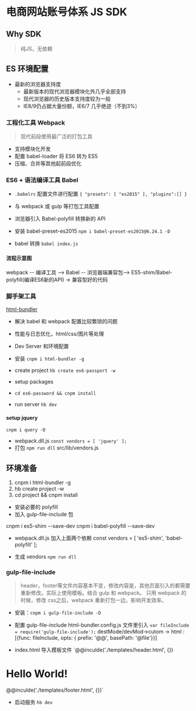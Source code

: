# 电商网站账号体系 JS SDK

## Why SDK
> 纯JS，无依赖


## ES 环境配置
- 最新的浏览器支持度
  + 最新版本的现代浏览器模块化外几乎全部支持
  + 现代浏览器的历史版本支持度较为一般
  + IE8/9仍占据大量份额，IE6/7 几乎绝迹（不到3%）

### 工程化工具 Webpack
> 现代前段使用最广泛的打包工具
- 支持模块化开发
- 配置 babel-loader 将 ES6 转为 ES5
- 压缩、合并等其他起前段优化

### ES6 + 语法编译工具 Babel
- `.babelrc` 配置文件进行配置
`{
  "presets": [
    "es2015"
  ],
  "plugins":[]
}`

- 与 webpack 或 gulp 等打包工具配置
- 浏览器引入 Babel-polyfill 转换新的 API


- 安装 babel-preset-es2015
`npm i babel-preset-es2015@6.24.1 -D`

- babel 转换
`babel index.js`

#### 流程示意图
webpack -- 编译工具 --> Babel -- 浏览器端兼容包--> ES5-shim/Babel-polyfill(编译ES6新的API) -> 兼容型好的代码


### 脚手架工具
[html-bundler](https://github.com/be-fe/html-bundler)
- 解决 babel 和 webpack 配置比较繁琐的问题
- 性能与日志优化，html/css/图片等处理
- Dev Server 和环境配置 

- 安装
`cnpm i html-bundler -g`

- create project
`hb create es6-passport -w`

- setup packages
- `cd es6-password && cnpm install`

- run server
`hb dev`

####  setup jquery
`cnpm i query -D`
- webpack.dll.js
`const vendors = [
  'jquery'
];`
- 打包
`npm run dll`
src/lib/vendors.js

## 环境准备
1. cnpm i html-bundler -g
2. hb create project -w
3. cd project && cnpm install

- 安装必要的 polyfill
- 加入 gulp-file-include 包

cnpm i es5-shim --save-dev
cnpm i babel-polyfill --save-dev

- webpack.dll.js 加入上面两个依赖
const vendors = [
  'es5-shim',
  'babel-polyfill'
];

- 生成 vendors
`npm run dll`


### gulp-file-include
> header，footer等文件内容基本不变，修改内容是，其他页面引入的都需要重新修改。实际上使用模板。结合 gulp 和 webpack。
只用 webpack 的时候，修改 css之后，webpack 重新打包一边，影响开发效率。


- 安装：`cnpm i gulp-file-include -D`

- 配置 gulp-file-include
html-bundler.config.js 文件里引入 `var fileInclude = require('gulp-file-include');` destMode/devMod->cutom -> html : [{func: fileInclude, opts: { prefix: '@@', basePath: '@file'}}]

- index.html 导入模板文件
`@@inculde('./templates/header.html', {})
<h1>Hello World!</h1>
@@inculde('./templates/footer.html', {})`

- 启动服务
`hb dev`




